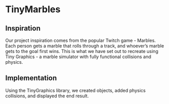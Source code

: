 # TinyMarbles

## Inspiration
Our project inspiration comes from the popular Twitch game - Marbles. Each person gets a marble that rolls through a track, and whoever’s marble gets to the goal first wins. This is what we have set out to recreate using Tiny Graphics - a marble simulator with fully functional collisions and physics.

## Implementation
Using the TinyGraphics library, we created objects, added physics collisions, and displayed the end result.
